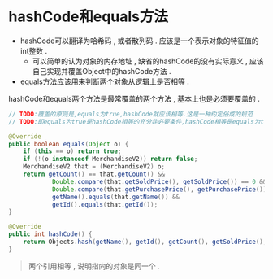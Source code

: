 # hashCode和equals方法

* hashCode可以翻译为哈希码 , 或者散列码 . 应该是一个表示对象的特征值的int整数 . 
  * 可以简单的认为对象的内存地址 , 缺省的hashCode的没有实际意义 , 应该自己实现并覆盖Object中的hashCode方法 . 
* equals方法应该用来判断两个对象从逻辑上是否相等 . 

hashCode和equals两个方法是最常覆盖的两个方法 , 基本上也是必须要覆盖的 .

```java
// TODO:覆盖的原则是,equals为true,hashCode就应该相等.这是一种约定俗成的规范
// TODO:即equals为true是hashCode相等的充分非必要条件,hashCode相等是equals为true的必要不充分条件

@Override
public boolean equals(Object o) {
    if (this == o) return true;
    if (!(o instanceof MerchandiseV2)) return false;
    MerchandiseV2 that = (MerchandiseV2) o;
    return getCount() == that.getCount() &&
            Double.compare(that.getSoldPrice(), getSoldPrice()) == 0 &&
            Double.compare(that.getPurchasePrice(), getPurchasePrice()) == 0 &&
            getName().equals(that.getName()) &&
            getId().equals(that.getId());
}

@Override
public int hashCode() {
    return Objects.hash(getName(), getId(), getCount(), getSoldPrice(), getPurchasePrice());
}
```

> 两个引用相等 , 说明指向的对象是同一个 .



